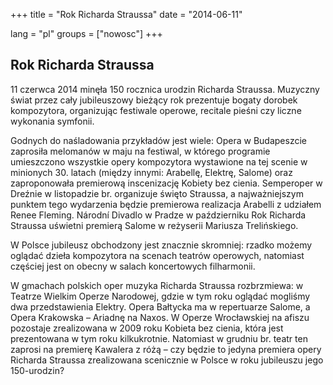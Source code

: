 +++
title = "Rok Richarda Straussa"
date = "2014-06-11"

lang = "pl"
groups = ["nowosc"]
+++

## Rok Richarda Straussa

11 czerwca 2014 minęła 150 rocznica urodzin Richarda Straussa. Muzyczny świat przez cały jubileuszowy bieżący rok prezentuje bogaty dorobek kompozytora, organizując festiwale operowe, recitale pieśni czy liczne wykonania symfonii.

Godnych do naśladowania przykładów jest wiele: Opera w Budapeszcie zaprosiła melomanów w maju na festiwal, w którego programie umieszczono wszystkie opery kompozytora wystawione na tej scenie w minionych 30. latach (między innymi: Arabellę, Elektrę, Salome) oraz zaproponowała premierową inscenizację Kobiety bez cienia. Semperoper w Dreźnie w listopadzie br. organizuje święto Straussa, a najważniejszym punktem tego wydarzenia będzie premierowa realizacja Arabelli z udziałem Renee Fleming. Národní Divadlo w Pradze w październiku Rok Richarda Straussa uświetni premierą Salome w reżyserii Mariusza Trelińskiego.

W Polsce jubileusz obchodzony jest znacznie skromniej: rzadko możemy oglądać dzieła kompozytora na scenach teatrów operowych, natomiast częściej jest on obecny w salach koncertowych filharmonii.

W gmachach polskich oper muzyka Richarda Straussa rozbrzmiewa: w Teatrze Wielkim Operze Narodowej, gdzie w tym roku oglądać mogliśmy dwa przedstawienia Elektry. Opera Bałtycka ma w repertuarze Salome, a Opera Krakowska – Ariadnę na Naxos. W Operze Wrocławskiej na afiszu pozostaje zrealizowana w 2009 roku Kobieta bez cienia, która jest prezentowana w tym roku kilkukrotnie. Natomiast w grudniu br. teatr ten zaprosi na premierę Kawalera z różą – czy będzie to jedyna premiera opery Richarda Straussa zrealizowana scenicznie w Polsce w roku jubileuszu jego 150-urodzin?
